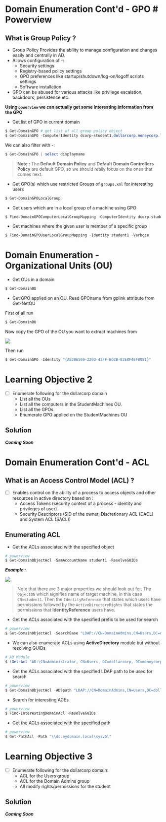
# **Domain Enumeration Cont'd - GPO # Powerview**

## **What is Group Policy ?**

- Group Policy Provides the ability to manage configuration and changes easily and centrally in AD.
- Allows configuration of -:
	- Security settings
	- Registry-based policy settings
	- GPO preferences like startup/shutdown/log-on/logoff scripts settings
	- Software installation
- GPO can be abused for various attacks like privilege escalation, backdoors, persistence etc.

**Using `powerview` we can actually get some Interesting information from the GPO**

- Get list of GPO in current domain

```powershell
$ Get-DomainGPO # get list of all group policy object
$ Get-DomainGPO -ComputerIdentity dcorp-student1.dollarcorp.moneycorp.local
```

We can also filter with -:

```powershell
$ Get-DomainGPO | select displayname
```

> **Note :** The **Default Domain Policy** and **Default Domain Controllers Policy** are default GPO, so we should really focus on the ones that comes next.


- Get GPO(s) which use restricted Groups of `groups.xml` for interesting users

```powershell
$ Get-DomainGPOLocalGroup
```

- Get users which are in a local group of a machine using GPO

```powershell
$ Find-DomainGPOComputerLocalGroupMapping -ComputerIdentity dcorp-student505.dollarcorp.moneycorp.local
```

- Get machines where the given user is member of a specific group

```powershell
$ Find-DomainGPOUserLocalGroupMapping -Identity student1 -Verbose
```


# **Domain Enumeration - Organizational Units (OU)**




- Get OUs in a domain

```powershell
$ Get-DomainOU 
```

- Get GPO applied on an OU. Read GPOname from gplink attribute from Get-NetOU

First of all run 

```powershell
$ Get-DomainOU 
```

Now copy the GPO of the OU you want to extract machines from

![](https://i.imgur.com/DGySe2D.png)

Then run

```powershell
$ Get-DomainGPO -Identity "{AB306569-220D-43FF-BO3B-83E8F4EF8081}"
```


# **Learning Objective 2**

- [ ] Enumerate following for the dollarcorp domain
	- List all the OUs
	- List all the computers in the StudentMachines OU.
	- List all the GPOs
	- Enumerate GPO applied on the StudentMachines OU


## **Solution**


**_Coming Soon_**




# **Domain Enumeration Cont'd - ACL**


##  **What is an Access Control Model (ACL) ?**


- [ ] Enables control on the ability of a process to access objects and other resources in active directory based on :
	- Access Tokens (security context of a process - identity and privileges of user)
	- Security Descriptors (SID of the owner, Discretionary ACL (DACL) and System ACL (SACL))


## **Enumerating ACL**

- Get the ACLs associated with the specified object 

```powershell
# powerview
$ Get-DomainObjectAcl -SamAccountName student1 -ResolveGUIDs
```


**_Example :_**


![](https://i.imgur.com/sNgi5yP.png)

> Note that there are 3 major properties we should look out for. The `ObjectDN` which signifies name of target machine, in this case `CN=student1`. Then the `IdentityReference` that states which users have permissions followed by the `ActiveDirectoryRights` that states the permissions that **IdentityReference** users have.


- Get the ACLs associated with the specified prefix to be used for search

```powershell
# powerview
$ Get-DomainObjectAcl -SearchBase "LDAP://CN=DomainAdmins,CN=Users,DC=dollarcorp,DC=moneycorp,DC=local" -ResolveGUIDs -Verbose
```

- We can also enumerate ACLs using **ActiveDirectory** module but without resolving GUIDs

```powershell
# AD Module
$ (Get-Acl "AD:\CN=Administrator, CN=Users, DC=dollarcorp, DC=moneycorp,DC=local").Access
```

- Get the ACLs associated with the specified LDAP path to be used for search

```powershell
# powerview
$ Get-DomainObjectAcl -ADSpath "LDAP://CN=DomainAdmins,CN=Users,DC=dollarcorp,DC=moneycorp,DC=local" -ResolveGUIDs -Verbose
```

- Search for interesting ACEs

```powershell
# powerview
$ Find-InterestingDomainAcl -ResolveGUIDs
```

- Get the ACLs associated with the specified path

```powershell
# powerview
$ Get-PathAcl -Path "\\dc.mydomain.local\sysvol" 
```

# **Learning Objective 3**

- [ ] Enumerate following for the dollarcorp domain:
	- ACL for the Users group
	- ACL for the Domain Admins group
	- All modify rights/permissions for the student


## **Solution**


**_Coming Soon_**



